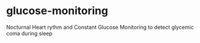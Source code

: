 # glucose-monitoring
Nocturnal Heart rythm and Constant Glucose Monitoring to detect glycemic coma during sleep
